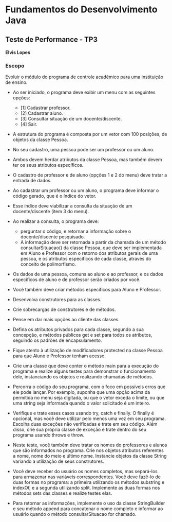 # Fundamentos do Desenvolvimento Java 
## Teste de Performance - TP3 
#### Elvis Lopes

### Escopo

Evoluir o módulo do programa de controle acadêmico para uma instituição de ensino.

* Ao ser iniciado, o programa deve exibir um menu com as seguintes opções:

  * [1] Cadastrar professor.
  * [2] Cadastrar aluno.
  * [3] Consultar situação de um docente/discente.
  * [4] Sair.

* A estrutura do programa é composta por um vetor com 100 posições, de objetos da classe Pessoa. 
* No seu cadastro, uma pessoa pode ser um professor ou um aluno. 
* Ambos devem herdar atributos da classe Pessoa, mas também devem ter os seus atributos específicos.
* O cadastro de professor e de aluno (opções 1 e 2 do menu) deve tratar a entrada de dados. 
* Ao cadastrar um professor ou um aluno, o programa deve informar o código gerado, que é o índice do vetor. 
* Esse índice deve viabilizar a consulta da situação de um docente/discente (item 3 do menu).
* Ao realizar a consulta, o programa deve:
  * perguntar o código, e retornar a informação sobre o docente/discente pesquisado. 
  * A informação deve ser retornada a partir da chamada de um método consultarSituacao() da classe Pessoa, que deve ser implementada em Aluno e Professor com o retorno dos atributos gerais de uma pessoa, e os atributos específicos de cada classe, através do conceito de polimorfismo.
* Os dados de uma pessoa, comuns ao aluno e ao professor, e os dados específicos de aluno e de professor serão criados por você. 
* Você também deve criar métodos específicos para Aluno e Professor. 
* Desenvolva construtores para as classes. 
* Crie sobrecargas de construtores e de métodos. 
* Pense em dar mais opções ao cliente das classes.
* Defina os atributos privados para cada classe, segundo a sua concepção, e métodos públicos get e set para todos os atributos, seguindo os padrões de encapsulamento. 
* Fique atento à utilização de modificadores protected na classe Pessoa para que Aluno e Professor tenham acesso.
* Crie uma classe que deve conter o método main para a execução do programa e realize alguns testes para demonstrar o funcionamento dele, instanciando os objetos e realizando chamadas de métodos.
* Percorra o código do seu programa, com o foco em possíveis erros que ele pode lançar. Por exemplo, suponha que uma opção acima da permitida no menu seja digitada, ou que o vetor exceda o limite, ou que uma string seja informada quando o valor solicitado é um inteiro.
* Verifique e trate esses casos usando try, catch e finally. O finally é opcional, mas você deve utilizar pelo menos uma vez em seu programa. Escolha duas exceções não verificadas e trate em seu código. Além disso, crie sua própria classe de exceção e trate dentro do seu programa usando throws e throw.
* Neste teste, você também deve tratar os nomes do professores e alunos que são informados no programa. Crie nos objetos atributos referentes a nome, nome do meio e último nome. Instancie objetos da classe String variando a utilização de seus construtores.
* Você deve receber do usuário os nomes completos, mas separá-los para armazenar nas variáveis correspondentes. Você deve fazê-lo de duas formas no programa: a primeira utilizando os métodos substring e indexOf, e a segunda utilizando split. Implemente as duas formas nos métodos sets das classes e realize testes elas.
* Para retornar as informações, implemente o uso da classe StringBuilder e seu método append para concatenar o nome completo e informar ao usuário quando o método consultarSituacao for chamado.